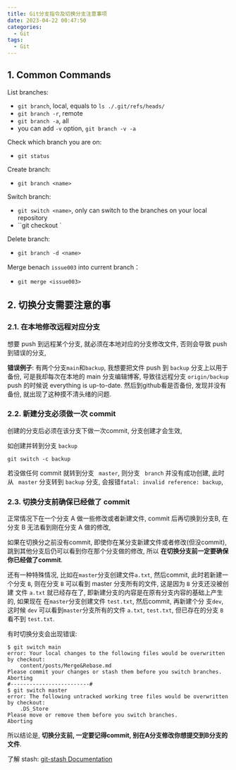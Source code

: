 ```yaml
---
title: Git分支指令及切换分支注意事项
date: 2023-04-22 00:47:50
categories:
  - Git
tags:
  - Git
---
```


## 1. Common Commands

List branches:

- `git branch`,  local, equals to `ls ./.git/refs/heads/`
- `git branch -r`, remote
- `git branch -a`, all
- you can add `-v` option, `git branch -v -a`

Check which branch you are on:

- `git status`

Create branch:

- `git branch <name>`

Switch branch:

- `git switch <name>`, only can switch to the branches on your local repository
- ``git checkout <name>`

Delete branch:

- `git branch -d <name>`

Merge benach `issue003` into current branch：

- `git merge <issue003>`

## 2. 切换分支需要注意的事

### 2.1. 在本地修改远程对应分支

想要 push 到远程某个分支, 就必须在本地对应的分支修改文件, 否则会导致 push 到错误的分支, 

**错误例子**: 有两个分支`main`和`backup`, 我想要把文件 push 到 `backup` 分支上以用于备份, 可是我却每次在本地的 main 分支编辑博客, 导致往远程分支 `origin/backup` push 的时候说 everything is up-to-date. 然后到github看是否备份, 发现并没有备份, 就出现了这种摸不清头绪的问题. 

### 2.2. 新建分支必须做一次 commit

创建的分支后必须在该分支下做一次commit, 分支创建才会生效, 

如创建并转到分支 `backup`

```shell
git switch -c backup
```

若没做任何 commit 就转到分支 ` master`, 则分支 ` branch` 并没有成功创建, 此时从 ` master` 分支转到 `backup` 分支, 会报错`fatal: invalid reference: backup`,

### 2.3. 切换分支前确保已经做了 commit

正常情况下在一个分支 A 做一些修改或者新建文件, commit 后再切换到分支B, 在分支 B 无法看到刚在分支 A 做的修改, 

如果在切换分之前没有commit, 即使你在某分支新建文件或者修改(但没commit), 跳到其他分支后仍可以看到你在那个分支做的修改, 所以 **在切换分支前一定要确保你已经做了commit**. 

还有一种特殊情况, 比如在`master`分支创建文件`a.txt`, 然后commit, 此时若新建一个分支 `B`, 则在分支 `B` 可以看到 master 分支所有的文件, 这是因为 `B` 分支还没被创建 文件 `a.txt` 就已经存在了, 即新建分支的内容是在原有分支内容的基础上产生的, 如果现在 在`master`分支创建文件 `test.txt`, 然后commit, 再新建个分 支`dev`, 这时候 `dev` 可以看到`master`分支所有的文件 `a.txt`, `test.txt`, 但已存在的分支 `B` 看不到 `test.txt`. 

有时切换分支会出现错误:

```shell
$ git switch main 
error: Your local changes to the following files would be overwritten by checkout:
	content/posts/Merge&Rebase.md
Please commit your changes or stash them before you switch branches.
Aborting
#-------------------------#
$ git switch master
error: The following untracked working tree files would be overwritten by checkout:
	.DS_Store
Please move or remove them before you switch branches.
Aborting
```

所以结论是, **切换分支前, 一定要记得commit, 别在A分支修改你想提交到B分支的文件**.

了解 stash: [git-stash Documentation](https://git-scm.com/docs/git-stash) 
